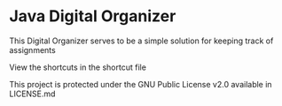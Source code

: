 Java Digital Organizer
=======


This Digital Organizer serves to be a simple solution for keeping track of assignments

View the shortcuts in the shortcut file

This project is protected under the GNU Public License v2.0 available in LICENSE.md
